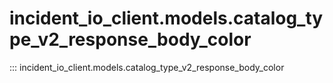 # incident_io_client.models.catalog_type_v2_response_body_color

::: incident_io_client.models.catalog_type_v2_response_body_color